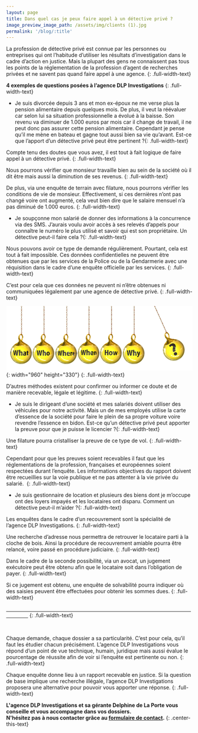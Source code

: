 ```yaml
---
layout: page
title: Dans quel cas je peux faire appel à un détective privé ?
image_preview_image_path: /assets/img/clients (1).jpg
permalink: '/blog/:title'
---
```


La profession de d&eacute;tective priv&eacute; est connue par les personnes ou entreprises qui ont l’habitude d’utiliser les r&eacute;sultats d’investigation dans le cadre d’action en justice. Mais la plupart des gens ne connaissent pas tous les points de la r&eacute;glementation de la profession d’agent de recherches priv&eacute;es et ne savent pas quand faire appel &agrave; une agence.
{: .full-width-text}

**4 exemples de questions pos&eacute;es &agrave; l’agence DLP Investigations**
{: .full-width-text}

* Je suis divorc&eacute;e depuis 3 ans et mon ex-&eacute;poux ne me verse plus la pension alimentaire depuis quelques mois. De plus, il veut la r&eacute;&eacute;valuer car selon lui sa situation professionnelle a &eacute;volu&eacute; &agrave; la baisse. Son revenu va diminuer de 1.000 euros par mois car il change de travail, il ne peut donc pas assurer cette pension alimentaire. Cependant je pense qu’il me m&egrave;ne en bateau et gagne tout aussi bien sa vie qu’avant. Est-ce que l’apport d’un d&eacute;tective priv&eacute; peut &ecirc;tre pertinent ?{: .full-width-text}

Compte tenu des doutes que vous avez, il est tout &agrave; fait logique de faire appel &agrave; un d&eacute;tective priv&eacute;.
{: .full-width-text}

Nous pourrons v&eacute;rifier que monsieur travaille bien au sein de la soci&eacute;t&eacute; o&ugrave; il dit &ecirc;tre mais aussi la diminution de ses revenus.
{: .full-width-text}

De plus, via une enqu&ecirc;te de terrain avec filature, nous pourrons v&eacute;rifier les conditions de vie de monsieur. Effectivement, si ces derni&egrave;res n’ont pas chang&eacute; voire ont augment&eacute;, cela veut bien dire que le salaire mensuel n’a pas diminu&eacute; de 1.000 euros.
{: .full-width-text}

* Je soup&ccedil;onne mon salari&eacute; de donner des informations &agrave; la concurrence via des SMS. J’aurais voulu avoir acc&egrave;s &agrave; ses relev&eacute;s d’appels pour conna&icirc;tre le num&eacute;ro le plus utilis&eacute; et savoir qui est son propri&eacute;taire. Un d&eacute;tective peut-il faire cela ?{: .full-width-text}

Nous pouvons avoir ce type de demande r&eacute;guli&egrave;rement. Pourtant, cela est tout &agrave; fait impossible. Ces donn&eacute;es confidentielles ne peuvent &ecirc;tre obtenues que par les services de la Police ou de la Gendarmerie avec une r&eacute;quisition dans le cadre d’une enqu&ecirc;te officielle par les services.
{: .full-width-text}

C’est pour cela que ces donn&eacute;es ne peuvent ni n’&ecirc;tre obtenues ni communiqu&eacute;es l&eacute;galement par une agence de d&eacute;tective priv&eacute;.
{: .full-width-text}

![](/assets/img/Interrogations.png){: width="960" height="330"}
{: .full-width-text}

D’autres m&eacute;thodes existent pour confirmer ou informer ce doute et de mani&egrave;re recevable, l&eacute;gale et l&eacute;gitime.
{: .full-width-text}

* Je suis le dirigeant d’une soci&eacute;t&eacute; et mes salari&eacute;s doivent utiliser des v&eacute;hicules pour notre activit&eacute;. Mais un de mes employ&eacute;s utilise la carte d’essence de la soci&eacute;t&eacute; pour faire le plein de sa propre voiture voire revendre l’essence en bidon. Est-ce qu’un d&eacute;tective priv&eacute; peut apporter la preuve pour que je puisse le licencier ?{: .full-width-text}

Une filature pourra cristalliser la preuve de ce type de vol.
{: .full-width-text}

Cependant pour que les preuves soient recevables il faut que les r&eacute;glementations de la profession, fran&ccedil;aises et europ&eacute;ennes soient respect&eacute;es durant l’enqu&ecirc;te. Les informations objectives du rapport doivent &ecirc;tre recueillies sur la voie publique et ne pas attenter &agrave; la vie priv&eacute;e du salari&eacute;.&nbsp;
{: .full-width-text}

* Je suis gestionnaire de location et plusieurs des biens dont je m’occupe ont des loyers impay&eacute;s et les locataires ont disparu. Comment un d&eacute;tective peut-il m’aider ?{: .full-width-text}

Les enqu&ecirc;tes dans le cadre d’un recouvrement sont la sp&eacute;cialit&eacute; de l’agence DLP Investigations.
{: .full-width-text}

Une recherche d’adresse nous permettra de retrouver le locataire parti &agrave; la cloche de bois. Ainsi la proc&eacute;dure de recouvrement amiable pourra &ecirc;tre relanc&eacute;, voire pass&eacute; en proc&eacute;dure judiciaire.
{: .full-width-text}

Dans le cadre de la seconde possibilit&eacute;, via un avocat, un jugement ex&eacute;cutoire peut &ecirc;tre obtenu afin que le locataire soit dans l’obligation de payer.
{: .full-width-text}

Si ce jugement est obtenu, une enqu&ecirc;te de solvabilit&eacute; pourra indiquer o&ugrave; des saisies peuvent &ecirc;tre effectu&eacute;es pour obtenir les sommes dues.
{: .full-width-text}

<u>&nbsp; &nbsp; &nbsp; &nbsp; &nbsp; &nbsp; &nbsp; &nbsp; &nbsp; &nbsp; &nbsp; &nbsp; &nbsp; &nbsp; &nbsp; &nbsp; &nbsp; &nbsp; &nbsp; &nbsp; &nbsp; &nbsp; &nbsp; &nbsp; &nbsp; &nbsp; &nbsp; &nbsp; &nbsp; &nbsp; &nbsp; &nbsp; &nbsp; &nbsp; &nbsp; &nbsp; &nbsp; &nbsp; &nbsp; &nbsp; &nbsp; &nbsp; &nbsp; &nbsp; &nbsp; &nbsp; &nbsp; &nbsp; &nbsp; &nbsp; &nbsp; &nbsp; &nbsp; &nbsp; &nbsp; &nbsp; &nbsp; &nbsp; &nbsp; &nbsp; &nbsp; &nbsp; &nbsp; &nbsp; &nbsp; &nbsp; &nbsp; &nbsp; &nbsp; &nbsp; &nbsp; &nbsp;</u>
{: .full-width-text}

<div class="full-width-text">&nbsp;</div>

Chaque demande, chaque dossier a sa particularit&eacute;. C’est pour cela, qu’il faut les &eacute;tudier chacun pr&eacute;cis&eacute;ment. L’agence DLP Investigations vous r&eacute;pond d’un point de vue technique, humain, juridique mais aussi &eacute;value le pourcentage de r&eacute;ussite afin de voir si l’enqu&ecirc;te est pertinente ou non.
{: .full-width-text}

Chaque enqu&ecirc;te donne lieu &agrave; un rapport recevable en justice. Si la question de base implique une recherche ill&eacute;gale, l’agence DLP Investigations proposera une alternative pour pouvoir vous apporter une r&eacute;ponse.
{: .full-width-text}

**L'agence DLP Investigations et sa g&eacute;rante Delphine de La Porte vous conseille et vous accompagne dans vos dossiers.**<br>**N'h&eacute;sitez pas &agrave; nous contacter gr&acirc;ce au&nbsp;[formulaire de contact](https://dlp-investigations.fr/#contact).**
{: .center-this-text}